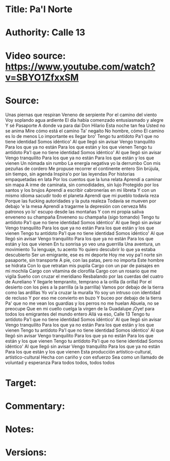 # Title: Pa'l Norte

# Authority: Calle 13

# Video source: https://www.youtube.com/watch?v=SBYO1ZfxxSM

# Source:
Unas piernas que respiran
Veneno de serpiente
Por el camino del viento
Voy soplando agua ardiente
El día había comenzado entusiasmado y alegre
Y sé
Pasaporte
A donde va para dai Don Hilario
Esta noche tan fea
Usted no se anima
Mire cómo está el camino
Ta' negaíto
No hombre, cómo
El camino es lo de menos
Lo importante es llegar bro'
Tengo tu antídoto
Pa'l que no tiene identidad
Somos idéntico'
Al que llegó sin avisar
Vengo tranquilito
Para los que ya no están
Para los que están y los que vienen
Tengo tu antídoto
Pa'l que no tiene identidad
Somos idéntico'
Al que llegó sin avisar
Vengo tranquilito
Para los que ya no están
Para los que están y los que vienen
Un nómada sin rumbo
La energía negativa yo la derrumbo
Con mis pezuñas de cordero
Me propuse recorrer el continente entero
Sin brújula, sin tiempo, sin agenda
Inspira'o por las leyendas
Por historias empaquetadas en lata
Por los cuentos que la luna relata
Aprendí a caminar sin mapa
A irme de caminata, sin comodidades, sin lujo
Protegido por los santos y los brujos
Aprendí a escribir cabronerías en mi libreta
Y con un mismo idioma sacudir todo el planeta
Aprendí que mi pueblo todavía reza
Porque las fucking autoridades y la puta realeza
Todavía se mueven por debajo 'e la mesa
Aprendí a tragarme la depresión con cerveza
Mis patronos yo lo' escupo desde las montañas
Y con mi propia saliva enveneno su champaña
Enveneno su champaña (sigo tomando)
Tengo tu antídoto
Pa'l que no tiene identidad
Somos idéntico'
Al que llegó sin avisar
Vengo tranquilito
Para los que ya no están
Para los que están y los que vienen
Tengo tu antídoto
Pa'l que no tiene identidad
Somos idéntico'
Al que llegó sin avisar
Vengo tranquilito
Para los que ya no están
Para los que están y los que vienen
En tu sonrisa yo veo una guerrilla
Una aventura, un movimiento
Tu lenguaje, tu acento
Yo quiero descubrir lo que ya estaba descubierto
Ser un emigrante, ese es mi deporte
Hoy me voy pa'l norte sin pasaporte, sin transporte
A pie, con las patas, pero no importa
Este hombre se hidrata
Con lo que retratan mis pupila
Cargo con un par de paisajes en mi mochila
Cargo con vitamina de clorofila
Cargo con un rosario que me vigila
Sueño con cruzar el meridiano
Resbalando por las cuerdas del cuatro de Aureliano
Y llegarle tempranito, temprano a la orilla (la orilla)
Por el desierto con los pies a la parrilla (a la parrilla)
Vamos por debajo de la tierra como las ardillas
Yo vo'a cruzar la muralla
Yo soy un intruso con identidad de recluso
Y por eso me convierto en buzo
Y buceo por debajo de la tierra
Pa' que no me vean los guardias y los perros no me huelan
Abuela, no se preocupe
Que en mi cuello cuelga la virgen de la Guadalupe
¡Oye! para todos los emigrantes del mundo entero
Allá va eso, Calle 13
Tengo tu antídoto
Pa'l que no tiene identidad
Somos idéntico'
Al que llegó sin avisar
Vengo tranquilito
Para los que ya no están
Para los que están y los que vienen
Tengo tu antídoto
Pa'l que no tiene identidad
Somos idéntico'
Al que llegó sin avisar
Vengo tranquilito
Para los que ya no están
Para los que están y los que vienen
Tengo tu antídoto
Pa'l que no tiene identidad
Somos idéntico'
Al que llegó sin avisar
Vengo tranquilito
Para los que ya no están
Para los que están y los que vienen
Esta producción artístico-cultural, artístico-cultural
Hecha con cariño y con esfuerzo
Sea como un llamado de voluntad y esperanza
Para todos todos, todos todos



# Target:  

# Commentary:  

# Notes:  

# Versions:  